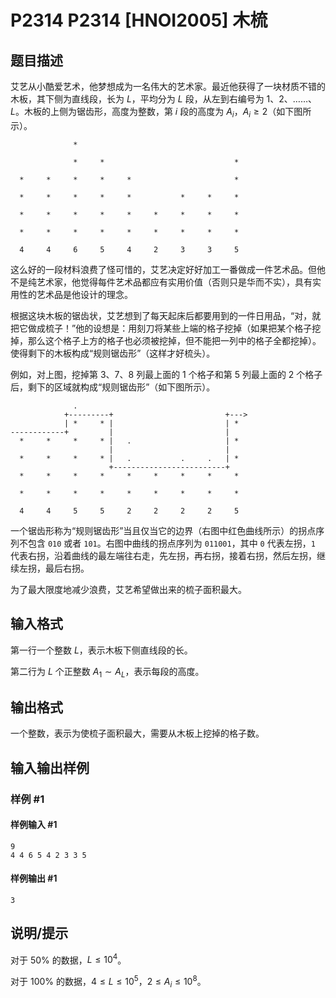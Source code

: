 # P2314 P2314 [HNOI2005] 木梳

## 题目描述

$%![](https://cdn.luogu.com.cn/upload/pic/1353.png)$

$%![](https://cdn.luogu.com.cn/upload/pic/1354.png)$

艾艺从小酷爱艺术，他梦想成为一名伟大的艺术家。最近他获得了一块材质不错的木板，其下侧为直线段，长为 $L$，平均分为 $L$ 段，从左到右编号为 $1$、$2$、……、$L$。木板的上侧为锯齿形，高度为整数，第 $i$ 段的高度为 $A_i$，$A_i \ge 2$（如下图所示）。

```plain
              *                                    
                                                   
              *     *                             *
                                                   
  *     *     *     *     *                       *
                                                   
  *     *     *     *     *           *     *     *
                                                   
  *     *     *     *     *     *     *     *     *
                                                   
  *     *     *     *     *     *     *     *     *
                                                   
  4     4     6     5     4     2     3     3     5
```

这么好的一段材料浪费了怪可惜的，艾艺决定好好加工一番做成一件艺术品。但他不是纯艺术家，他觉得每件艺术品都应有实用价值（否则只是华而不实），具有实用性的艺术品是他设计的理念。

根据这块木板的锯齿状，艾艺想到了每天起床后都要用到的一件日用品，“对，就把它做成梳子！”他的设想是：用刻刀将某些上端的格子挖掉（如果把某个格子挖掉，那么这个格子上方的格子也必须被挖掉，但不能把一列中的格子全都挖掉）。使得剩下的木板构成“规则锯齿形”（这样才好梳头）。

例如，对上图，挖掉第 $3$、$7$、$8$ 列最上面的 $1$ 个格子和第 $5$ 列最上面的 $2$ 个格子后，剩下的区域就构成“规则锯齿形”（如下图所示）。

```plain
              .                                      
            +---------+                         +--->
            | *     * |                         | *  
------------+         |                         |    
  *     *     *     * |   .                     | *  
                      |                         |    
  *     *     *     * |   .           .     .   | *  
                      +-------------------------+    
  *     *     *     *     *     *     *     *     *  
                                                     
  *     *     *     *     *     *     *     *     *  
                                                     
  4     4     5     5     2     2     2     2     5  
```

一个锯齿形称为“规则锯齿形”当且仅当它的边界（右图中红色曲线所示）的拐点序列不包含 `010` 或者 `101`。右图中曲线的拐点序列为 `011001`，其中 `0` 代表左拐，`1` 代表右拐，沿着曲线的最左端往右走，先左拐，再右拐，接着右拐，然后左拐，继续左拐，最后右拐。

为了最大限度地减少浪费，艾艺希望做出来的梳子面积最大。

## 输入格式

第一行一个整数 $L$，表示木板下侧直线段的长。

第二行为 $L$ 个正整数 $A_1 \sim A_L$，表示每段的高度。

## 输出格式

一个整数，表示为使梳子面积最大，需要从木板上挖掉的格子数。

## 输入输出样例

### 样例 #1

#### 样例输入 #1

```
9 
4 4 6 5 4 2 3 3 5
```

#### 样例输出 #1

```
3
```

## 说明/提示

对于 $50\%$ 的数据，$L \le 10^4$。

对于 $100\%$ 的数据，$4 \le L \le 10^5$，$2 \le A_i \le 10^8$。
